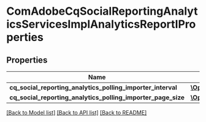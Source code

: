 # ComAdobeCqSocialReportingAnalyticsServicesImplAnalyticsReportIProperties

## Properties
Name | Type | Description | Notes
------------ | ------------- | ------------- | -------------
**cq_social_reporting_analytics_polling_importer_interval** | [**\OpenAPI\Client\Model\ConfigNodePropertyInteger**](ConfigNodePropertyInteger.md) |  | [optional] 
**cq_social_reporting_analytics_polling_importer_page_size** | [**\OpenAPI\Client\Model\ConfigNodePropertyInteger**](ConfigNodePropertyInteger.md) |  | [optional] 

[[Back to Model list]](../README.md#documentation-for-models) [[Back to API list]](../README.md#documentation-for-api-endpoints) [[Back to README]](../README.md)


